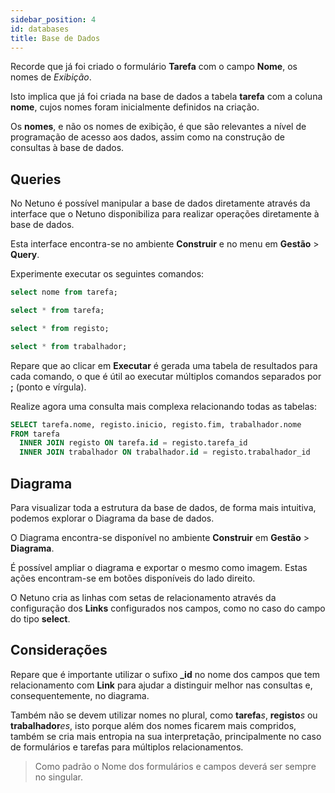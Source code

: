 ```yaml
---
sidebar_position: 4
id: databases
title: Base de Dados
---
```


Recorde que já foi criado o formulário **Tarefa** com o campo **Nome**, os nomes de _Exibição_.

Isto implica que já foi criada na base de dados a tabela **tarefa** com a coluna **nome**, cujos nomes foram inicialmente definidos na criação.

Os **nomes**, e não os nomes de exibição, é que são relevantes a nível de programação de acesso aos dados, assim como na construção de consultas à base de dados.

## Queries

No Netuno é possível manipular a base de dados diretamente através da interface que o Netuno disponibiliza para realizar operações diretamente à base de dados.

Esta interface encontra-se no ambiente **Construir** e no menu em **Gestão** > **Query**.

Experimente executar os seguintes comandos:

``` sql 
select nome from tarefa;

select * from tarefa;

select * from registo;

select * from trabalhador;
```

Repare que ao clicar em **Executar** é gerada uma tabela de resultados para cada comando, o que é útil ao executar múltiplos comandos separados por **;** (ponto e vírgula).

Realize agora uma consulta mais complexa relacionando todas as tabelas:

``` sql
SELECT tarefa.nome, registo.inicio, registo.fim, trabalhador.nome
FROM tarefa
  INNER JOIN registo ON tarefa.id = registo.tarefa_id
  INNER JOIN trabalhador ON trabalhador.id = registo.trabalhador_id
```

## Diagrama

Para visualizar toda a estrutura da base de dados, de forma mais intuitiva, podemos explorar o Diagrama da base de dados.

O Diagrama encontra-se disponível no ambiente **Construir** em **Gestão** > **Diagrama**.

É possível ampliar o diagrama e exportar o mesmo como imagem. Estas ações encontram-se em botões disponíveis do lado direito.

O Netuno cria as linhas com setas de relacionamento através da configuração dos **Links** configurados nos campos, como no caso do campo do tipo **select**.

## Considerações

Repare que é importante utilizar o sufixo **_id** no nome dos campos que tem relacionamento com **Link** para ajudar a distinguir melhor nas consultas e, consequentemente, no diagrama.

Também não se devem utilizar nomes no plural, como **tarefa**_s_, **registo**_s_ ou **trabalhador**_es_, isto porque além dos nomes ficarem mais compridos, também se cria mais entropia na sua interpretação, principalmente no caso de formulários e tarefas para múltiplos relacionamentos.

> Como padrão o Nome dos formulários e campos deverá ser sempre no singular.

